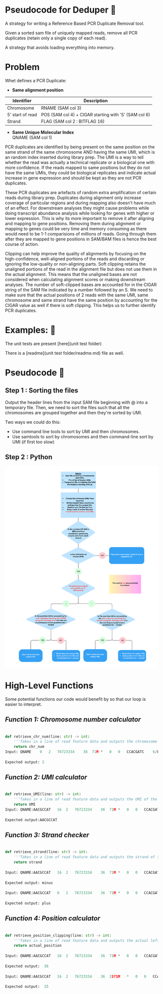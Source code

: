 # **Pseudocode for Deduper** :rose: 

 A strategy for writing a Reference Based PCR Duplicate Removal tool.

 Given a sorted sam file of uniquely mapped reads, remove all PCR duplicates (retain only a single copy of each read). 
 
 A strategy that avoids loading everything into memory.

# **Problem**

Whet defines a PCR Duplicate:

- **Same alignment position** 

| Identifier | Description |
| --- | --- |
| Chromosome   | RNAME (SAM col 3)  |
| 5' start of read  | POS (SAM col 4) + CIGAR  starting with 'S' (SAM col 6)  |
| Strand | FLAG (SAM col 2 : BITFLAG 16) |
       
- **Same Unique Molecular Index**       
QNAME (SAM col 1)


PCR duplicates are identified by being present on the same position on the same strand of the same chromosome AND having the same UMI, which is an random index inserted during library prep. The UMI is a way to tell whether the read was actually a technical replicate or a biological one with more confidence. If the reads mapped to same positions but they do not have the same UMIs, they could be biological replicates and indicate actual increase in gene expression and should be kept as they are not PCR duplicates. 

These PCR duplicates are artefacts of random extra amplification of certain reads during library prep. Duplicates during alignment only increase coverage of particular regions and during mapping also doesn't have much of an effect. For downstream analyses they might cause problems while doing transcript abundance analysis while looking for genes with higher or lower expression. This is why its more important to remove it after aligning and mapping to gene positions. Removing them during alignment or mapping to genes could be very time and memory consuming as there would need to be 1-1 comparisions of millions of reads. Going through them after they are mapped to gene positions in SAM/BAM files is hence the best course of action.

Clipping can help improve the quality of alignments by focusing on the high-confidence, well-aligned portions of the reads and discarding or ignoring the low-quality or non-aligning parts. Soft clipping retains the unaligned portions of the read in the alignment file but does not use them in the actual alignment. This means that the unaligned bases are not considered when calculating alignment scores or making downstream analyses. The number of soft-clipped bases are accounted for in the CIGAR string of the SAM file indicated by a number followed by an S. We need to make sure that the actual positions of 2 reads with the same UMI, same chromosome and same strand have the same position by accounting for the CIGAR value as well if there is soft clipping. This helps us to further identify PCR duplicates.

  
# **Examples:** :circus_tent:

The unit tests are present [here](unit test folder)

There is a [readme](unit test folder/readme.md) file as well.


# **Pseudocode** :round_pushpin:

## Step 1 : Sorting the files
Output the header lines from the input SAM file beginning with @ into a temporary file. Then, we need to sort the files such that all the chromosomes are grouped together and then they're sorted by UMI. 

Two ways we could do this:

- Use command line tools to sort by UMI and then chromosomes. 
- Use samtools to sort by chromosomes and then command-line sort by UMI (if first too slow)

## Step 2 : Python
 
![pseudocode](pseudocode.png)

# **High-Level Functions**
    
Some potential functions our code would benefit by so that our loop is easier to interpret.

## *Function 1: Chromosome number calculator*

```python

def retrieve_chr_num(line: str) -> int:
    '''Takes in a line of read feature data and outputs the chromosome number of the read'''
    return chr_num
Input: QNAME	0	2	76723334	36	71M	*	0	0	CCACGATC	6/EEEEEEA	MD:Z:71	NH:i:1	HI:i:1	NM:i:0	SM:i:36	XQ:i:40	X2:i:0	XO:Z:UU

Expected output: 2

```

## *Function 2: UMI calculator*

```python

def retrieve_UMI(line: str) -> int:
    '''Takes in a line of read feature data and outputs the UMI of the read'''
    return UMI
Input: QNAME:AACGCCAT	16	2	76723334	36	71M	*	0	0	CCACGATC	6/EEEEEEA	MD:Z:71	NH:i:1	HI:i:1	NM:i:0	SM:i:36	XQ:i:40	X2:i:0	XO:Z:UU

Expected output:AACGCCAT 

```

## *Function 3: Strand checker*

```python

def retrieve_strand(line: str) -> int:
    '''Takes in a line of read feature data and outputs the strand of the read'''
    return strand 

Input: QNAME:AACGCCAT	16	2	76723334	36	71M	*	0	0	CCACGATC	6/EEEEEEA	MD:Z:71	NH:i:1	HI:i:1	NM:i:0	SM:i:36	XQ:i:40	X2:i:0	XO:Z:UU

Expected output: minus

Input: QNAME:AACGCCAT	0	2	76723334	36	71M	*	0	0	CCACGATC	6/EEEEEEA	MD:Z:71	NH:i:1	HI:i:1	NM:i:0	SM:i:36	XQ:i:40	X2:i:0	XO:Z:UU

Expected output: plus

```

## *Function 4: Position calculator*

```python

def retrieve_position_clipping(line: str) -> int:
    '''Takes in a line of read feature data and outputs the actual left-most position of the read'''
    return actual_position

Input: QNAME:AACGCCAT	16	2	76723334	36	71M	*	0	0	CCACGATC	6/EEEEEEA	MD:Z:71	NH:i:1	HI:i:1	NM:i:0	SM:i:36	XQ:i:40	X2:i:0	XO:Z:UU

Expected output:  36

Input: QNAME:AACGCCAT	16	2	76723334	36	1S71M	*	0	0	CCACGATC	6/EEEEEEA	MD:Z:71	NH:i:1	HI:i:1	NM:i:0	SM:i:36	XQ:i:40	X2:i:0	XO:Z:UU

Expected output:  35

```